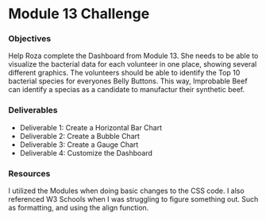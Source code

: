 # Module 13 Challenge

### Objectives
Help Roza complete the Dashboard from Module 13. She needs to be able to visualize the bacterial data for each volunteer in one place, showing several different graphics. The volunteers should be able to identify the Top 10 bacterial species for everyones Belly Buttons. This way, Improbable Beef can identify a specias as a candidate to manufactur their synthetic beef. 
### Deliverables
* Deliverable 1: Create a Horizontal Bar Chart
* Deliverable 2: Create a Bubble Chart
* Deliverable 3: Create a Gauge Chart
* Deliverable 4: Customize the Dashboard

### Resources
I utilized the Modules when doing basic changes to the CSS code. I also referenced W3 Schools when I was struggling to figure something out. Such as formatting, and using the align function. 
